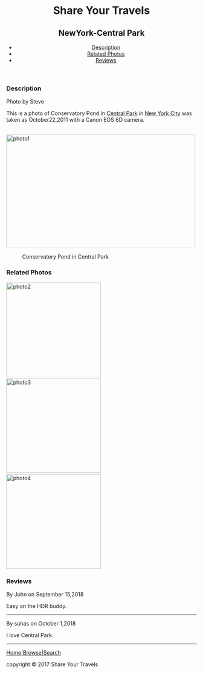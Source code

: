 <!DOCTYPE html>
<head>
    <title>MODULE1-ASSIGNMENT-2</title>
</head>
<body>
    <header>
    <h1>Share Your Travels</h1>   
    <h2>NewYork-Central Park</h2>
    <nav role="navigation">
      <ul>
        <li><a href="#id1">Description</a></li>
        <li><a href="#id2">Related Photos</a></li>
        <li><a href="#id3">Reviews</a></li>
      </ul>
    </nav>
    </header>
      <section id="id1">
        <h3>Description</h3>
        <p>Photo by Steve</p>
        <p>This is a photo of Conservatory Pond in <a href="#">Central Park</a> in <a href="#">New York City</a> was taken as October22,2011 with a Canon EOS 6D camera. </p>
        &emsp;&emsp;&emsp;<img src="http://web.csulb.edu/~mli/lab3/images/large-central-park.jpg" alt="photo1" width="500" height="300">
        <p>&emsp;&emsp;&emsp;Conservatory Pond in Central Park </p> 
    </section>
   <section id="id2">
         <h3>Related Photos</h3>
         <img src="https://lh3.googleusercontent.com/proxy/DPXouj3hTrWxYABuXxBRJ8TuevPVEtccl_UhXUZ8ofCVn8Wrc5hOzh3QV5jMv5AcO9k_3P_btnfYWH25-2dG8dof-vFCXcco1HZryBztCT1-TIY8pAlEhDgu-w6EQ9P8R6-1mRYSbrXYHwsUMNYzHFX-Y5SmOUE0Mj2EAeNJHWvY8hU4" alt="photo2" height="250" width="250">&emsp;<img src="https://imgc.artprintimages.com/img/print/landscape-mirror-central-park-conservatory-water-manhattan-new-york-united-state_u-l-pz29se0.jpg?h=550&p=0&w=550&background=fbfbfb" alt="photo3" height="250" width="250"> &emsp;<img src="https://encrypted-tbn0.gstatic.com/images?q=tbn:ANd9GcTofq70fVkygAsA0Bc2TrCLkY_AdZUlrFumJQ&usqp=CAU" alt="photo4" height="250" width="250">
     </section>

  <section id="id3">
         <h3>Reviews</h3>
         <p>By John on September 15,2018</p>
           <p>Easy on the HDR buddy.</p><hr>
          <p>By suhas on October 1,2018</p>
           <p> I love Central Park.</p><hr>
        
   </section>
    

<footer>
    <a href="#">Home|Browse|Search</a>
    <p>copyright &copy; 2017 Share Your Travels</p>
</footer>
</body>   
</html>
